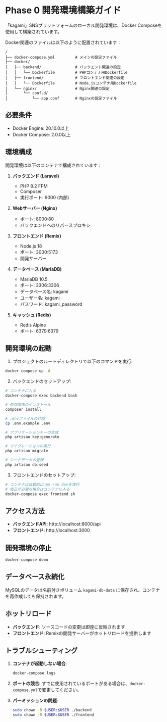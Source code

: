 # Phase 0 開発環境構築ガイド

「kagami」SNSプラットフォームのローカル開発環境は、Docker Composeを使用して構築されています。

Docker関連のファイルは以下のように配置されています：

```
/
├── docker-compose.yml         # メインの設定ファイル
├── docker/
│   ├── backend/               # バックエンド関連の設定
│   │   └── Dockerfile         # PHPコンテナ用Dockerfile
│   ├── frontend/              # フロントエンド関連の設定
│   │   └── Dockerfile         # Node.jsコンテナ用Dockerfile
│   └── nginx/                 # Nginx関連の設定
│       └── conf.d/
│           └── app.conf       # Nginxの設定ファイル
```

## 必要条件

- Docker Engine: 20.10.0以上
- Docker Compose: 2.0.0以上

## 環境構成

開発環境は以下のコンテナで構成されています：

1. **バックエンド (Laravel)**
   - PHP 8.2 FPM
   - Composer
   - 実行ポート: 9000 (内部)

2. **Webサーバー (Nginx)**
   - ポート: 8000:80
   - バックエンドへのリバースプロキシ

3. **フロントエンド (Remix)**
   - Node.js 18
   - ポート: 3000:5173
   - 開発サーバー

4. **データベース (MariaDB)**
   - MariaDB 10.5
   - ポート: 3306:3306
   - データベース名: kagami
   - ユーザー名: kagami
   - パスワード: kagami_password

5. **キャッシュ (Redis)**
   - Redis Alpine
   - ポート: 6379:6379

## 開発環境の起動

1. プロジェクトのルートディレクトリで以下のコマンドを実行:

```bash
docker-compose up -d
```

2. バックエンドのセットアップ:

```bash
# コンテナに入る
docker-compose exec backend bash

# 依存関係のインストール
composer install

# .envファイルの作成
cp .env.example .env

# アプリケーションキーの生成
php artisan key:generate

# マイグレーションの実行
php artisan migrate

# シードデータの登録
php artisan db:seed
```

3. フロントエンドのセットアップ:

```bash
# コンテナは自動的にnpm run devを実行
# 修正が必要な場合はコンテナに入る
docker-compose exec frontend sh
```

## アクセス方法

- **バックエンドAPI**: http://localhost:8000/api
- **フロントエンド**: http://localhost:3000

## 開発環境の停止

```bash
docker-compose down
```

## データベース永続化

MySQLのデータは名前付きボリューム `kagami-db-data` に保存され、コンテナを再作成しても保持されます。

## ホットリロード

- **バックエンド**: ソースコードの変更は即座に反映されます
- **フロントエンド**: Remixの開発サーバーがホットリロードを提供します

## トラブルシューティング

1. **コンテナが起動しない場合**:
   ```bash
   docker-compose logs
   ```

2. **ポートの競合**:
   すでに使用されているポートがある場合は、`docker-compose.yml`で変更してください。

3. **パーミッションの問題**:
   ```bash
   sudo chown -R $USER:$USER ./backend
   sudo chown -R $USER:$USER ./frontend
   ```